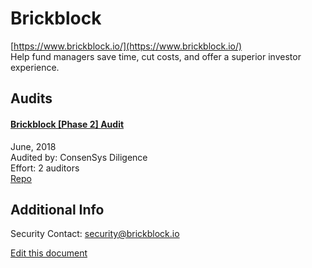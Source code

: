 
# Brickblock
  
[https://www.brickblock.io/](https://www.brickblock.io/)<br>
Help fund managers save time, cut costs, and offer a superior investor experience.


## Audits



#### [Brickblock [Phase 2] Audit](https://github.com/brickblock-io/smart-contracts/blob/master/docs/audits/2018-09-20%20-%20Full%20Ecosystem%20%5BPhase%202%5D%20-%20Audit%20by%20ConsenSys%20final.pdf)

June, 2018<br>
Audited by: ConsenSys Diligence<br>Effort: 2 auditors<br>
[Repo](https://github.com/brickblock-io/smart-contracts)
      

  



## Additional Info

Security Contact: security@brickblock.io


[Edit this document](https://github.com/ConsenSys/blockchainSecurityDB/blob/master/projects/brickblock.json)